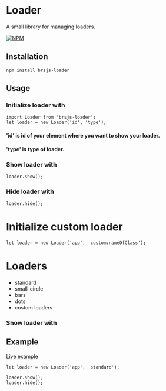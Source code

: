 Loader
=========

A small library for managing loaders.

[![NPM](https://nodei.co/npm/brsjs-loader.png?downloads=true&downloadRank=true&stars=true)](https://nodei.co/npm/brsjs-loader/)

## Installation

  `npm install brsjs-loader`

## Usage
### Initialize loader with
```
import Loader from 'brsjs-loader';
let loader = new Loader('id', 'type');
```
#### 'id' is id of your element where you want to show your loader.
#### 'type' is type of loader.
### Show loader with
```
loader.show();
```
### Hide loader with
```
loader.hide();
```
# Initialize custom loader
```
let loader = new Loader('app', 'custom:nameOfClass');
```

# Loaders
- standard
- small-circle
- bars
- dots
- custom loaders

### Show loader with
## Example
[Live example](https://stackblitz.com/edit/brsjs-loader-live-example)

    let loader = new Loader('app', 'standard');

    loader.show();
    loader.hide();

